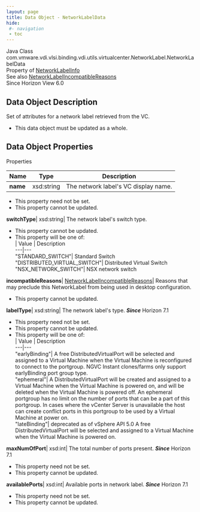 ```yaml
---
layout: page
title: Data Object - NetworkLabelData
hide:
 #- navigation
 - toc
---
```






Java Class
    com.vmware.vdi.vlsi.binding.vdi.utils.virtualcenter.NetworkLabel.NetworkLabelData  
Property of
     [NetworkLabelInfo](vdi.utils.virtualcenter.NetworkLabel.NetworkLabelInfo.md#field_detail)  
See also
     [NetworkLabelIncompatibleReasons](vdi.utils.virtualcenter.NetworkLabel.NetworkLabelIncompatibleReasons.md)  
Since 
    Horizon View 6.0

## Data Object Description 

Set of attributes for a network label retrieved from the VC. 

  * This data object must be updated as a whole.



## Data Object Properties

Properties

Name |  Type |  Description   
---|---|---  
**name**|  xsd:string|  The network label's VC display name.   


 * This property need not be set.
 * This property cannot be updated.

  
**switchType**|  xsd:string|  The network label's switch type.   


 * This property cannot be updated.
  * This property will be one of:  
|  Value |  Description   
---|---  
"STANDARD_SWITCH"| Standard Switch  
"DISTRIBUTED_VIRTUAL_SWITCH"| Distributed Virtual Switch  
"NSX_NETWORK_SWITCH"| NSX network switch  

  
**incompatibleReasons**| [NetworkLabelIncompatibleReasons](vdi.utils.virtualcenter.NetworkLabel.NetworkLabelIncompatibleReasons.md)|  Reasons that may preclude this NetworkLabel from being used in desktop configuration.   


 * This property cannot be updated.

  
**labelType**|  xsd:string|  The network label's type.  **_Since_** Horizon 7.1  


 * This property need not be set.
 * This property cannot be updated.
  * This property will be one of:  
|  Value |  Description   
---|---  
"earlyBinding"| A free DistributedVirtualPort will be selected and assigned to a Virtual Machine when the Virtual Machine is reconfigured to connect to the portgroup. NGVC Instant clones/farms only support earlyBinding port group type.  
"ephemeral"| A DistributedVirtualPort will be created and assigned to a Virtual Machine when the Virtual Machine is powered on, and will be deleted when the Virtual Machine is powered off. An ephemeral portgroup has no limit on the number of ports that can be a part of this portgroup. In cases where the vCenter Server is unavailable the host can create conflict ports in this portgroup to be used by a Virtual Machine at power on.  
"lateBinding"| deprecated as of vSphere API 5.0 A free DistributedVirtualPort will be selected and assigned to a Virtual Machine when the Virtual Machine is powered on.  

  
**maxNumOfPort**|  xsd:int|  The total number of ports present.  **_Since_** Horizon 7.1  


 * This property need not be set.
 * This property cannot be updated.

  
**availablePorts**|  xsd:int|  Available ports in network label.  **_Since_** Horizon 7.1  


 * This property need not be set.
 * This property cannot be updated.

  
  

  

